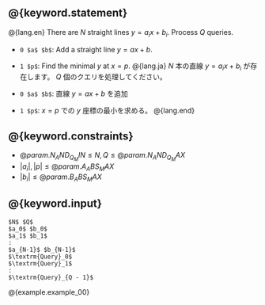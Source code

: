 ## @{keyword.statement}

@{lang.en}
There are $N$ straight lines $y = a_i x + b_i$. Process $Q$ queries.

- `0 $a$ $b$`: Add a straight line $y = ax + b$.
- `1 $p$`: Find the minimal $y$ at $x = p$.
@{lang.ja}
$N$ 本の直線 $y = a_i x + b_i$ が存在します。 $Q$ 個のクエリを処理してください。

- `0 $a$ $b$`: 直線 $y = ax + b$ を追加
- `1 $p$`: $x = p$ での $y$ 座標の最小を求める。
@{lang.end}

## @{keyword.constraints}

- $@{param.N_AND_Q_MIN} \leq N, Q \leq @{param.N_AND_Q_MAX}$
- $|a_i|, |p| \leq @{param.A_ABS_MAX}$
- $|b_i| \leq @{param.B_ABS_MAX}$

## @{keyword.input}

~~~
$N$ $Q$
$a_0$ $b_0$
$a_1$ $b_1$
:
$a_{N-1}$ $b_{N-1}$
$\textrm{Query}_0$
$\textrm{Query}_1$
:
$\textrm{Query}_{Q - 1}$
~~~

@{example.example_00}
